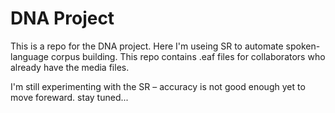 DNA Project
===========
This is a repo for the DNA project. Here I'm useing SR to automate spoken-language corpus building. This repo contains .eaf files for collaborators who already have the media files. 

I'm still experimenting with the SR – accuracy is not good enough yet to move foreward. stay tuned...
